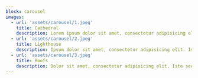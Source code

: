 ```yaml
---
block: carousel
images:
  - url: 'assets/carousel/1.jpeg'
    title: Сathedral
    description: Lorem ipsum dolor sit amet, consectetur adipisicing elit. Iste sequi aliquid error, molestiae voluptas in. Molestiae facere porro, ad aut.
  - url: 'assets/carousel/2.jpeg'
    title: Lighthouse
    description: Ipsum dolor sit amet, consectetur adipisicing elit. Iste sequi aliquid error, molestiae voluptas in. Molestiae facere porro, ad aut.
  - url: 'assets/carousel/3.jpeg'
    title: Roofs
    description: Dolor sit amet, consectetur adipisicing elit. Iste sequi aliquid error, molestiae voluptas in. Molestiae facere porro, ad aut.
---
```

